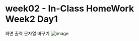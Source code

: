 # week02 - In-Class HomeWork Week2 Day1

화면 출력 문자열 바꾸기
![image](https://user-images.githubusercontent.com/79883576/110407015-7c2aed00-80c6-11eb-863a-77c9ae5f9ef3.png)

